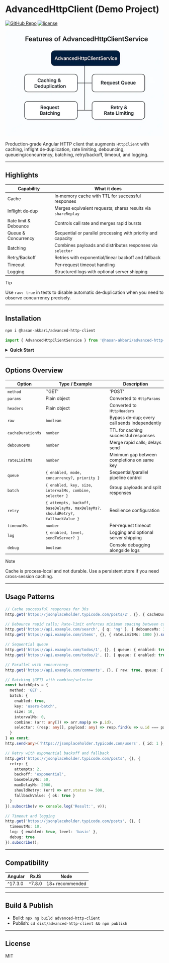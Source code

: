 # AdvancedHttpClient (Demo Project)

[![GitHub Repo](https://img.shields.io/badge/github-angular--advanced--http--client-181717?logo=github)](https://github.com/Hasan-Akbari/angular-advanced-http-client) [![license](https://img.shields.io/badge/license-MIT-blue.svg)](LICENSE)

![AdvancedHttpClient Banner](projects/advanced-http-client/advanced-http-client.webp)


Production‑grade Angular HTTP client that augments `HttpClient` with caching, inflight de‑duplication, rate limiting, debouncing, queueing/concurrency, batching, retry/backoff, timeout, and logging.

---

## Highlights

| Capability | What it does |
|---|---|
| Cache | In‑memory cache with TTL for successful responses |
| Inflight de‑dup | Merges equivalent requests; shares results via `shareReplay` |
| Rate limit & Debounce | Controls call rate and merges rapid bursts |
| Queue & Concurrency | Sequential or parallel processing with priority and capacity |
| Batching | Combines payloads and distributes responses via `selector` |
| Retry/Backoff | Retries with exponential/linear backoff and fallback |
| Timeout | Per‑request timeout handling |
| Logging | Structured logs with optional server shipping |

> [!TIP]
> Use `raw: true` in tests to disable automatic de‑duplication when you need to observe concurrency precisely.

---

## Installation

```sh
npm i @hasan-akbari/advanced-http-client
```

```ts
import { AdvancedHttpClientService } from '@hasan-akbari/advanced-http-client';
```

<details>
  <summary><strong>Quick Start</strong></summary>

```ts
// Params and headers
import { HttpHeaders, HttpParams } from '@angular/common/http';
const params = new HttpParams().set('_limit', '5').set('_page', '2');
const headers = new HttpHeaders({ 'X-Mode': 'demo' });

http.send<any>('https://jsonplaceholder.typicode.com/posts', undefined, {
  method: 'GET', params, headers
}).subscribe();
```

```ts
// Inflight de‑dup and result sharing
http.get<any>('https://jsonplaceholder.typicode.com/posts/1').subscribe();
http.get<any>('https://jsonplaceholder.typicode.com/posts/1').subscribe();
```

```ts
// Raw mode to bypass de‑dup/shareReplay
http.get<any>('https://jsonplaceholder.typicode.com/posts/1', {}, { raw: true }).subscribe();
http.get<any>('https://jsonplaceholder.typicode.com/posts/1', {}, { raw: true }).subscribe();
```
</details>

---

## Options Overview

| Option | Type / Example | Description |
|---|---|---|
| `method` | `'GET'|'POST'|...` | HTTP verb for `send()` |
| `params` | Plain object | Converted to `HttpParams` |
| `headers` | Plain object | Converted to `HttpHeaders` |
| `raw` | `boolean` | Bypass de‑dup; every call sends independently |
| `cacheDurationMs` | `number` | TTL for caching successful responses |
| `debounceMs` | `number` | Merge rapid calls; delays send |
| `rateLimitMs` | `number` | Minimum gap between completions on same key |
| `queue` | `{ enabled, mode, concurrency?, priority }` | Sequential/parallel pipeline control |
| `batch` | `{ enabled, key, size, intervalMs, combine, selector }` | Group payloads and split responses |
| `retry` | `{ attempts, backoff, baseDelayMs, maxDelayMs?, shouldRetry?, fallbackValue }` | Resilience configuration |
| `timeoutMs` | `number` | Per‑request timeout |
| `log` | `{ enabled, level, sendToServer? }` | Logging and optional server shipping |
| `debug` | `boolean` | Console debugging alongside logs |

> [!NOTE]
> Cache is process‑local and not durable. Use a persistent store if you need cross‑session caching.

---

## Usage Patterns

```ts
// Cache successful responses for 30s
http.get('https://jsonplaceholder.typicode.com/posts/2', {}, { cacheDurationMs: 30000 }).subscribe();
```

```ts
// Debounce rapid calls; Rate‑limit enforces minimum spacing between completions
http.get('https://api.example.com/search', { q: 'ng' }, { debounceMs: 300 }).subscribe();
http.get('https://api.example.com/items', {}, { rateLimitMs: 1000 }).subscribe();
```

```ts
// Sequential queue
http.get('https://api.example.com/todos/1', {}, { queue: { enabled: true, mode: 'sequential', priority: 'normal' } }).subscribe();
http.get('https://api.example.com/todos/2', {}, { queue: { enabled: true, mode: 'sequential', priority: 'normal' } }).subscribe();
```

```ts
// Parallel with concurrency
http.get('https://api.example.com/comments', {}, { raw: true, queue: { enabled: true, mode: 'parallel', concurrency: 2, priority: 'high' } }).subscribe();
```

```ts
// Batching (GET) with combine/selector
const batchOpts = {
  method: 'GET',
  batch: {
    enabled: true,
    key: 'users-batch',
    size: 10,
    intervalMs: 0,
    combine: (arr: any[]) => arr.map(p => p.id),
    selector: (resp: any[], payload: any) => resp.find(u => u.id === payload.id)
  }
} as const;
http.send<any>('https://jsonplaceholder.typicode.com/users', { id: 1 }, batchOpts as any).subscribe();
```

```ts
// Retry with exponential backoff and fallback
http.get('https://jsonplaceholder.typicode.com/posts', {}, {
  retry: {
    attempts: 2,
    backoff: 'exponential',
    baseDelayMs: 50,
    maxDelayMs: 2000,
    shouldRetry: (err) => err.status >= 500,
    fallbackValue: { ok: true }
  }
}).subscribe(v => console.log('Result:', v));
```

```ts
// Timeout and logging
http.get('https://jsonplaceholder.typicode.com/posts', {}, {
  timeoutMs: 10,
  log: { enabled: true, level: 'basic' },
  debug: true
}).subscribe();
```

---

## Compatibility

| Angular | RxJS | Node |
|---|---|---|
| ^17.3.0 | ^7.8.0 | 18+ recommended |

---

## Build & Publish

- Build: `npx ng build advanced-http-client`
- Publish: `cd dist/advanced-http-client && npm publish`

---

## License
MIT
